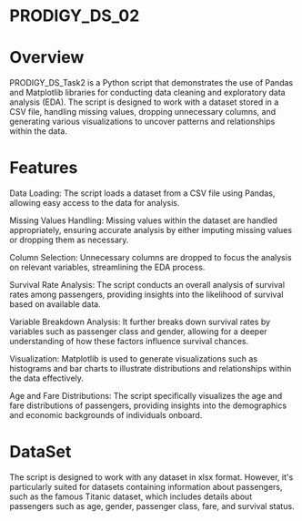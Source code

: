 # PRODIGY_DS_02
# Overview
PRODIGY_DS_Task2 is a Python script that demonstrates the use of Pandas and Matplotlib libraries for conducting data cleaning and exploratory data analysis (EDA). The script is designed to work with a dataset stored in a CSV file, handling missing values, dropping unnecessary columns, and generating various visualizations to uncover patterns and relationships within the data.

# Features
Data Loading: The script loads a dataset from a CSV file using Pandas, allowing easy access to the data for analysis.

Missing Values Handling: Missing values within the dataset are handled appropriately, ensuring accurate analysis by either imputing missing values or dropping them as necessary.

Column Selection: Unnecessary columns are dropped to focus the analysis on relevant variables, streamlining the EDA process.

Survival Rate Analysis: The script conducts an overall analysis of survival rates among passengers, providing insights into the likelihood of survival based on available data.

Variable Breakdown Analysis: It further breaks down survival rates by variables such as passenger class and gender, allowing for a deeper understanding of how these factors influence survival chances.

Visualization: Matplotlib is used to generate visualizations such as histograms and bar charts to illustrate distributions and relationships within the data effectively.

Age and Fare Distributions: The script specifically visualizes the age and fare distributions of passengers, providing insights into the demographics and economic backgrounds of individuals onboard.

# DataSet
The script is designed to work with any dataset in xlsx format. However, it's particularly suited for datasets containing information about passengers, such as the famous Titanic dataset, which includes details about passengers such as age, gender, passenger class, fare, and survival status.
